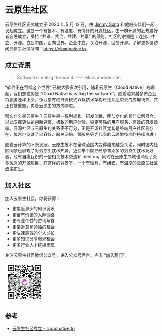 # 云原生社区

云原生社区正式成立于 2020 年 5 月 12 日，由 [Jimmy Song](https://jimmysong.io) 和他的伙伴们一起发起成立。这是一个有技术、有温度、有情怀的开源社区。由一群开源的狂热爱好者自发成立，秉持 “共识、共治、共建、共享” 的原则。社区的宗旨是：连接、中立、开源。立足中国，面向世界，企业中立，关注开源，回馈开源。了解更多请访问云原生社区官网：<https://cloudnative.to>。

## 成立背景

> Software is eating the world. —— Marc Andreessen

“软件正在吞噬这个世界” 已被大家多次引用，随着云原生（Cloud Native）的崛起，我们想说的是 “Cloud Native is eating the software”。随着越来越多的企业将服务迁移上云，企业原有的开发模式以及技术架构已无法适应云的应用场景，其正在被重塑，向着云原生的方向演进。

那么什么是云原生？云原生是一系列架构、研发流程、团队文化的最佳实践组合，以此支撑更快的创新速度、极致的用户体验、稳定可靠的用户服务、高效的研发效率。开源社区与云原生的关系密不可分，正是开源社区尤其是终端用户社区的存在，极大地促进了以容器、服务网格、微服务等为代表的云原生技术的持续演进！

随着云计算的不断发展，云原生技术在全球范围内变得越来越受关注，同时国内社区同学也展现了对云原生技术热爱。近些年中国已经孕育众多的云原生技术爱好者，也有自发组织的一些相关技术交流和 meetup，同时在云原生领域也涌现了众多优秀的开源项目，在这样的背景下，一个有理想，有组织，有温度的云原生社区应运而生。

## 加入社区

加入云原生社区，你将获得：

- 更接近源头的知识资讯
- 更富有价值的人际网络
- 更专业个性的咨询解答
- 更亲近意见领袖的机会
- 更快速高效的个人成长
- 更多知识分享曝光机会
- 更多行业人才挖掘发现

关注云原生社区微信公众号，进入公众号后台，点击 “加入我们”。

![云原生社区公众号二维码](../images/cloud-native-wechat.jpg)

## 参考

- [云原生社区成立 - cloudnative.to](https://cloudnative.to/blog/cnc-announcement/)